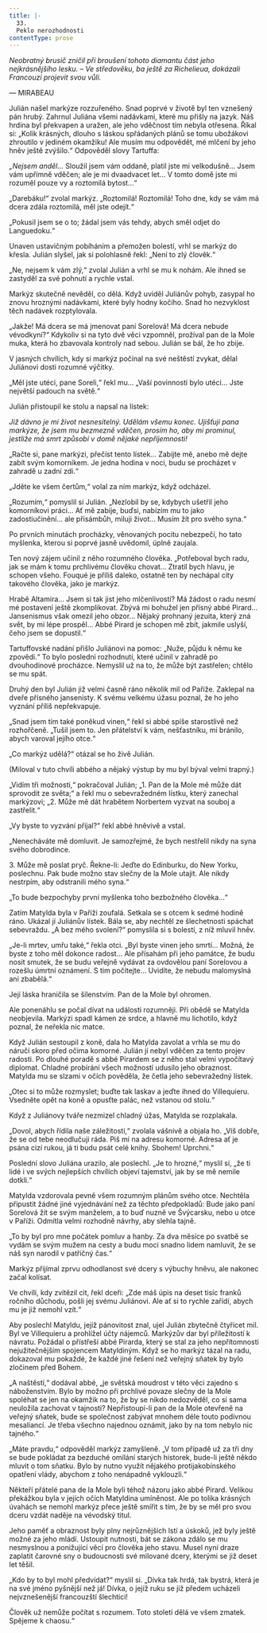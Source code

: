 ```yaml
---
title: |-
  33.
  Peklo nerozhodnosti
contentType: prose
---
```


_Neobratný brusič zničil při broušení tohoto diamantu část jeho nejkrásnějšího lesku. – Ve středověku, ba ještě za Richelieua, dokázali Francouzi projevit svou vůli._

— MIRABEAU

Julián našel markýze rozzuřeného. Snad poprvé v životě byl ten vznešený pán hrubý. Zahrnul Juliána všemi nadávkami, které mu přišly na jazyk. Náš hrdina byl překvapen a uražen, ale jeho vděčnost tím nebyla otřesena. Říkal si: „Kolik krásných, dlouho s láskou spřádaných plánů se tomu ubožákovi zhroutilo v jediném okamžiku! Ale musím mu odpovědět, mé mlčení by jeho hněv ještě zvýšilo.“ Odpověděl slovy Tartuffa:

_„Nejsem anděl…_ Sloužil jsem vám oddaně, platil jste mi velkodušně… Jsem vám upřímně vděčen; ale je mi dvaadvacet let… V tomto domě jste mi rozuměl pouze vy a roztomilá bytost…“

„Darebáku!“ zvolal markýz. „Roztomilá! Roztomilá! Toho dne, kdy se vám má dcera zdála roztomilá, měl jste odejít.“

„Pokusil jsem se o to; žádal jsem vás tehdy, abych směl odjet do Languedoku.“

Unaven ustavičným pobíháním a přemožen bolestí, vrhl se markýz do křesla. Julián slyšel, jak si polohlasně řekl: „Není to zlý člověk.“

„Ne, nejsem k vám zlý,“ zvolal Julián a vrhl se mu k nohám. Ale ihned se zastyděl za své pohnutí a rychle vstal.

Markýz skutečně nevěděl, co dělá. Když uviděl Juliánův pohyb, zasypal ho znovu hroznými nadávkami, které byly hodny kočího. Snad ho nezvyklost těch nadávek rozptylovala.

„Jakže! Má dcera se má jmenovat paní Sorelová! Má dcera nebude vévodkyní?“ Kdykoliv si na tyto dvě věci vzpomněl, prožíval pan de la Mole muka, která ho zbavovala kontroly nad sebou. Julián se bál, že ho zbije.

V jasných chvílích, kdy si markýz počínal na své neštěstí zvykat, dělal Juliánovi dosti rozumné výčitky.

„Měl jste utéci, pane Soreli,“ řekl mu… „Vaší povinností bylo utéci… Jste největší padouch na světě.“

Julián přistoupil ke stolu a napsal na lístek:

_Již dávno je mi život nesnesitelný. Udělám všemu konec. Ujišťuji pana markýze, že jsem mu bezmezně vděčen, prosím ho, aby mi prominul, jestliže má smrt způsobí v domě nějaké nepříjemnosti!_

„Račte si, pane markýzi, přečíst tento lístek… Zabijte mě, anebo mě dejte zabít svým komorníkem. Je jedna hodina v noci, budu se procházet v zahradě u zadní zdi.“

„Jděte ke všem čertům,“ volal za ním markýz, když odcházel.

„Rozumím,“ pomyslil si Julián. „Nezlobil by se, kdybych ušetřil jeho komorníkovi práci… Ať mě zabije, buďsi, nabízím mu to jako zadostiučinění… ale přisámbůh, miluji život… Musím žít pro svého syna.“

Po prvních minutách procházky, věnovaných pocitu nebezpečí, ho tato myšlenka, kterou si poprvé jasně uvědomil, úplně zaujala.

Ten nový zájem učinil z něho rozumného člověka. „Potřeboval bych radu, jak se mám k tomu prchlivému člověku chovat… Ztratil bych hlavu, je schopen všeho. Fouqué je příliš daleko, ostatně ten by nechápal city takového člověka, jako je markýz.

Hrabě Altamira… Jsem si tak jist jeho mlčenlivostí? Má žádost o radu nesmí mé postavení ještě zkomplikovat. Zbývá mi bohužel jen přísný abbé Pirard... Jansenismus však omezil jeho obzor… Nějaký prohnaný jezuita, který zná svět, by mi lépe prospěl… Abbé Pirard je schopen mě zbít, jakmile uslyší, čeho jsem se dopustil.“

Tartuffovské nadání přišlo Juliánovi na pomoc: „Nuže, půjdu k němu ke zpovědi.“ To bylo poslední rozhodnutí, které učinil v zahradě po dvouhodinové procházce. Nemyslil už na to, že může být zastřelen; chtělo se mu spát.

Druhý den byl Julián již velmi časně ráno několik mil od Paříže. Zaklepal na dveře přísného jansenisty. K svému velkému úžasu poznal, že ho jeho vyznání příliš nepřekvapuje.

„Snad jsem tím také poněkud vinen,“ řekl si abbé spíše starostlivě než rozhořčeně. „Tušil jsem to. Jen přátelství k vám, nešťastníku, mi bránilo, abych varoval jejího otce.“

„Co markýz udělá?“ otázal se ho živě Julián.

(Miloval v tuto chvíli abbého a nějaký výstup by mu byl býval velmi trapný.)

„Vidím tři možnosti,“ pokračoval Julián; „1. Pan de la Mole mě může dát sprovodit ze světa;“ a řekl mu o sebevražedném lístku, který zanechal markýzovi; „2. Může mě dát hrabětem Norbertem vyzvat na souboj a zastřelit.“

„Vy byste to vyzvání přijal?“ řekl abbé hněvivě a vstal.

„Nenecháváte mě domluvit. Je samozřejmé, že bych nestřelil nikdy na syna svého dobrodince.

3\. Může mě poslat pryč. Řekne-li: Jeďte do Edinburku, do New Yorku, poslechnu. Pak bude možno stav slečny de la Mole utajit. Ale nikdy nestrpím, aby odstranili mého syna.“

„To bude bezpochyby první myšlenka toho bezbožného člověka…“

Zatím Matylda byla v Paříži zoufalá. Setkala se s otcem k sedmé hodině ráno. Ukázal jí Juliánův lístek. Bála se, aby nechtěl ze šlechetnosti spáchat sebevraždu. „A bez mého svolení?“ pomyslila si s bolestí, z níž mluvil hněv.

„Je-li mrtev, umřu také,“ řekla otci. „Byl byste vinen jeho smrtí… Možná, že byste z toho měl dokonce radost… Ale přísahám při jeho památce, že budu nosit smutek, že se budu veřejně vydávat za ovdovělou paní Sorelovou a rozešlu úmrtní oznámení. S tím počítejte… Uvidíte, že nebudu malomyslná ani zbabělá.“

Její láska hraničila se šílenstvím. Pan de la Mole byl ohromen.

Ale ponenáhlu se počal dívat na události rozumněji. Při obědě se Matylda neobjevila. Markýzi spadl kámen ze srdce, a hlavně mu lichotilo, když poznal, že neřekla nic matce.

Když Julián sestoupil z koně, dala ho Matylda zavolat a vrhla se mu do náručí skoro před očima komorné. Julián jí nebyl vděčen za tento projev radosti. Po dlouhé poradě s abbé Pirardem se z něho stal velmi vypočítavý diplomat. Chladné probírání všech možností udusilo jeho obraznost. Matylda mu se slzami v očích pověděla, že četla jeho sebevražedný lístek.

„Otec si to může rozmyslet; buďte tak laskav a jeďte ihned do Villequieru. Vsedněte opět na koně a opusťte palác, než vstanou od stolu.“

Když z Juliánovy tváře nezmizel chladný úžas, Matylda se rozplakala.

„Dovol, abych řídila naše záležitosti,“ zvolala vášnivě a objala ho. „Víš dobře, že se od tebe neodlučuji ráda. Piš mi na adresu komorné. Adresa ať je psána cizí rukou, já ti budu psát celé knihy. Sbohem! Uprchni.“

Poslední slovo Juliána urazilo, ale poslechl. „Je to hrozné,“ myslil si, „že ti lidé i ve svých nejlepších chvílích objeví tajemství, jak by se mě nemile dotkli.“

Matylda vzdorovala pevně všem rozumným plánům svého otce. Nechtěla připustit žádné jiné vyjednávání než za těchto předpokladů: Bude jako paní Sorelová žít se svým manželem, a to buď nuzně ve Švýcarsku, nebo u otce v Paříži. Odmítla velmi rozhodně návrhy, aby slehla tajně.

„To by byl pro mne počátek pomluv a hanby. Za dva měsíce po svatbě se vydám se svým mužem na cesty a budu moci snadno lidem namluvit, že se náš syn narodil v patřičný čas.“

Markýz přijímal zprvu odhodlanost své dcery s výbuchy hněvu, ale nakonec začal kolísat.

Ve chvíli, kdy zvítězil cit, řekl dceři: „Zde máš úpis na deset tisíc franků ročního důchodu, pošli jej svému Juliánovi. Ale ať si to rychle zařídí, abych mu je již nemohl vzít.“

Aby poslechl Matyldu, jejíž pánovitost znal, ujel Julián zbytečně čtyřicet mil. Byl ve Villequieru a prohlížel účty nájemců. Markýzův dar byl příležitostí k návratu. Požádal o přístřeší abbé Pirarda, který se stal za jeho nepřítomnosti nejužitečnějším spojencem Matyldiným. Když se ho markýz tázal na radu, dokazoval mu pokaždé, že každé jiné řešení než veřejný sňatek by bylo zločinem před Bohem.

„A naštěstí,“ dodával abbé, „je světská moudrost v této věci zajedno s náboženstvím. Bylo by možno při prchlivé povaze slečny de la Mole spoléhat se jen na okamžik na to, že by se nikdo nedozvěděl, co si sama neuložila zachovat v tajnosti? Nepřistoupí-li pan de la Mole otevřeně na veřejný sňatek, bude se společnost zabývat mnohem déle touto podivnou mesaliancí. Je třeba všechno najednou oznámit, jako by na tom nebylo nic tajného.“

„Máte pravdu,“ odpověděl markýz zamyšleně. „V tom případě už za tři dny se bude pokládat za bezduché omílání starých historek, bude-li ještě někdo mluvit o tom sňatku. Bylo by nutno využít nějakého protijakobínského opatření vlády, abychom z toho nenápadně vyklouzli.“

Někteří přátelé pana de la Mole byli téhož názoru jako abbé Pirard. Velikou překážkou byla v jejích očích Matyldina umíněnost. Ale po tolika krásných úvahách se nemohl markýz přece ještě smířit s tím, že by se měl pro svou dceru vzdát naděje na vévodský titul.

Jeho paměť a obraznost byly plny nejrůznějších lstí a úskoků, jež byly ještě možné za jeho mládí. Ustoupit nutnosti, bát se zákona zdálo se mu nesmyslnou a ponižující věcí pro člověka jeho stavu. Musel nyní draze zaplatit čarovné sny o budoucnosti své milované dcery, kterými se již deset let těšil.

„Kdo by to byl mohl předvídat?“ myslil si. „Dívka tak hrdá, tak bystrá, která je na své jméno pyšnější než já! Dívka, o jejíž ruku se již předem ucházeli nejvznešenější francouzští šlechtici!

Člověk už nemůže počítat s rozumem. Toto století dělá ve všem zmatek. Spějeme k chaosu.“
